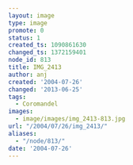 ```yaml
---
layout: image
type: image
promote: 0
status: 1
created_ts: 1090861630
changed_ts: 1372159401
node_id: 813
title: IMG_2413
author: anj
created: '2004-07-26'
changed: '2013-06-25'
tags:
  - Coromandel
images:
  - image/images/img_2413-813.jpg
url: "/2004/07/26/img_2413/"
aliases:
  - "/node/813/"
date: '2004-07-26'
---
```



